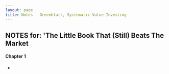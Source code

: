 ```yaml
---
layout: page
title: Notes - Greenblatt, Systematic Value Investing
---
```


## NOTES for: 'The Little Book That (Still) Beats The Market

#### Chapter 1
* 
